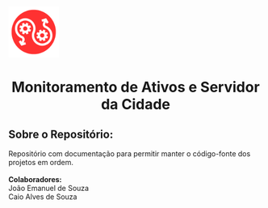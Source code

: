 <div align="left"> 
<img src=".github/workflows/logoAuto.png" alt="Logotipo do Projeto" width="100">
</div>
<div align="center"> 
<h1>Monitoramento de Ativos e Servidor da Cidade</h1>
</div>

<h2>Sobre o Repositório:</h2>
<a>Repositório com documentação para permitir manter o código-fonte dos projetos em ordem.</a>
<br>
<br>
<strong>Colaboradores:</strong><br>
<a>João Emanuel de Souza</a><br>
<a>Caio Alves de Souza</a><br><br>
